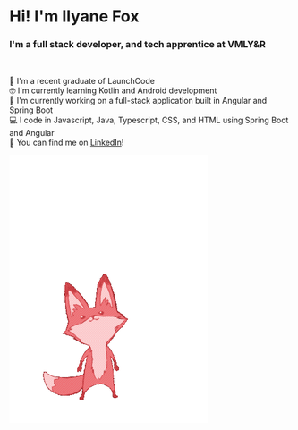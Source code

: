 # Hi! I'm Ilyane Fox

### I'm a full stack developer, and tech apprentice at VMLY&R
<br>




🚀 I'm a recent graduate of LaunchCode
<br>
🤓 I'm currently learning Kotlin and Android development
<br>
🔭 I'm currently working on a full-stack application built in Angular and Spring Boot
<br>
💻 I code in Javascript, Java, Typescript, CSS, and HTML using Spring Boot and Angular
<br>
👋 You can find me on [LinkedIn](https://www.linkedin.com/in/ilyane-fox-297a98218)!

![jumping fox](Fox-anim.gif)
<br>


<!--
**ilyanefox/ilyanefox** is a ✨ _special_ ✨ repository because its `README.md` (this file) appears on your GitHub profile.

Here are some ideas to get you started:

- 🔭 I’m currently working on ...
- 🌱 I’m currently learning ...
- 👯 I’m looking to collaborate on ...
- 🤔 I’m looking for help with ...
- 💬 Ask me about ...
- 📫 How to reach me: ...
- 😄 Pronouns: ...
- ⚡ Fun fact: ...
-->
